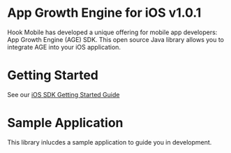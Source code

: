 # App Growth Engine for iOS v1.0.1

Hook Mobile has developed a unique offering for mobile app developers: App Growth Engine (AGE) SDK.
This open source Java library allows you to integrate AGE into your iOS application.


# Getting Started

See our <a href="http://hookmobile.com/ios-tutorial.html" target="_blank">iOS SDK Getting Started Guide</a>


# Sample Application

This library inlucdes a sample application to guide you in development.

